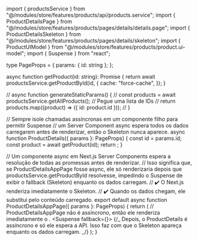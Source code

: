 import { productsService } from "@/modules/store/features/products/api/products.service";
import { ProductDetailsPage } from "@/modules/store/features/products/pages/details/details.page";
import { ProductDetailsSkeleton } from "@/modules/store/features/products/pages/details/skeleton";
import { ProductUIModel } from "@/modules/store/features/products/product.ui-model";
import { Suspense } from "react";

type PageProps = {
params: { id: string };
};

async function getProduct(id: string): Promise<ProductUIModel> {
return await productsService.getProductById(id, {
cache: "force-cache",
});
}

// async function generateStaticParams() {
// const products = await productsService.getAllProducts(); // Pegue uma lista de IDs
// return products.map((product) => ({ id: product.id }));
// }

// Sempre isole chamadas assíncronas em um componente filho para permitir Suspense
// um Server Component async espera todos os dados carregarem antes de renderizar, então o Skeleton nunca aparece.
async function ProductDetails({ params }: PageProps) {
const id = params.id;
const product = await getProduct(id);
return <ProductDetailsPage product={product} />;
}

// Um componente async em Next.js Server Components espera a resolução de todas as promessas antes de renderizar.
// Isso significa que, se ProductDetailsAppPage fosse async, ele só renderizaria depois que productsService.getProductById resolvesse, impedindo o Suspense de exibir o fallback (Skeleton) enquanto os dados carregam.
// ✔️ O Next.js renderiza imediatamente o Skeleton.
// ✔️ Quando os dados chegam, ele substitui pelo conteúdo carregado.
export default async function ProductDetailsAppPage({ params }: PageProps) {
return (
// ProductDetailsAppPage não é assíncrono, então ele renderiza imediatamente o <Suspense fallback={...}>.
<Suspense fallback={<ProductDetailsSkeleton />}>
{/_ Depois, o ProductDetails é assíncrono e só ele espera a API. Isso faz com que o Skeleton apareça enquanto os dados carregam. _/}
<ProductDetails params={params} />
</Suspense>
);
}
